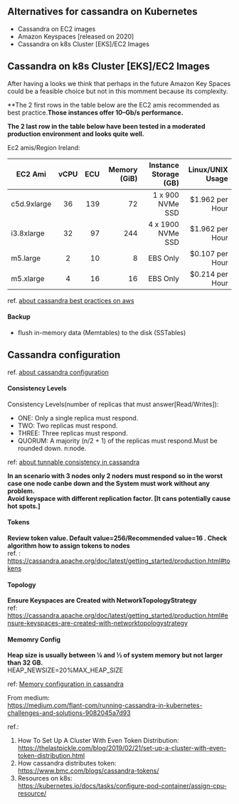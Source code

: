 ## Alternatives for cassandra on Kubernetes 

* Cassandra on EC2 images 
* Amazon Keyspaces [released on 2020]
* Cassandra on k8s Cluster [EKS]/EC2 Images 
 
## Cassandra on k8s Cluster [EKS]/EC2 Images

After having a looks we think that perhaps in the future Amazon Key Spaces could be a feasible choice but not in this momment 
because its complexity.

**The 2 first rows in the table below are the EC2 amis recommended as best practice.**Those instances offer 10–Gb/s performance.**

**The 2 last row in the table below have been tested in a moderated production environment and looks quite well.**

Ec2 amis/Region Ireland:

| EC2 Ami       | vCPU          | ECU   | Memory (GiB)  | Instance Storage (GB) | Linux/UNIX Usage |
| ------------- |:-------------:| -----:|--------------:|----------------------:|-----------------:|
| c5d.9xlarge   | 36            | 139   | 72            | 1 x 900 NVMe SSD      | $1.962 per Hour  |
| i3.8xlarge    | 32            | 97    | 244           | 4 x 1900 NVMe SSD     | $1.962 per Hour  |
| m5.large      | 2             | 10    | 8             | EBS Only              | $0.107 per Hour  |
| m5.xlarge     | 4             | 16    | 16            | EBS Only              | $0.214 per Hour  |

ref. [about cassandra best practices on aws](https://aws.amazon.com/es/blogs/big-data/best-practices-for-running-apache-cassandra-on-amazon-ec2/) 

#### Backup 

* flush in-memory data (Memtables) to the disk (SSTables)


## Cassandra configuration 

ref. [about cassandra configuration](https://github.com/apache/cassandra/tree/trunk/conf)


#### Consistency Levels

Consistency Levels(number of replicas that must answer[Read/Writes]):

* ONE: Only a single replica must respond.
* TWO: Two replicas must respond.
* THREE: Three replicas must respond.
* QUORUM: A majority (n/2 + 1) of the replicas must respond.Must be rounded down. n:node. 

ref: [about tunnable consistency in cassandra](https://cassandra.apache.org/doc/latest/architecture/dynamo.html#tunable-consistency)</br>

**In an scenario with 3 nodes only 2 noders must respond so in the worst case one node canbe down and the System must work without any problem.**  
**Avoid keyspace with different replication factor. [It cans potentially cause hot spots.]**

#### Tokens

**Review token value. Default value=256/Recommended value=16 . Check algorithm how to assign tokens to nodes**</br>
ref. : https://cassandra.apache.org/doc/latest/getting_started/production.html#tokens </br>

#### Topology
**Ensure Keyspaces are Created with NetworkTopologyStrategy** </br>
ref: https://cassandra.apache.org/doc/latest/getting_started/production.html#ensure-keyspaces-are-created-with-networktopologystrategy

#### Memomry Config

**Heap size is usually between ¼ and ½ of system memory but not larger than 32 GB.**</br>
HEAP_NEWSIZE=20%MAX_HEAP_SIZE

ref: [Memory configuration in cassandra](https://github.com/apache/cassandra/blob/trunk/conf/cassandra-env.sh) 


From medium:</br>
https://medium.com/flant-com/running-cassandra-in-kubernetes-challenges-and-solutions-9082045a7d93



ref.: 
1. How To Set Up A Cluster With Even Token Distribution:</br>https://thelastpickle.com/blog/2019/02/21/set-up-a-cluster-with-even-token-distribution.html
2. How cassandra distributes token:</br>https://www.bmc.com/blogs/cassandra-tokens/
3. Resources on k8s:</br>https://kubernetes.io/docs/tasks/configure-pod-container/assign-cpu-resource/

